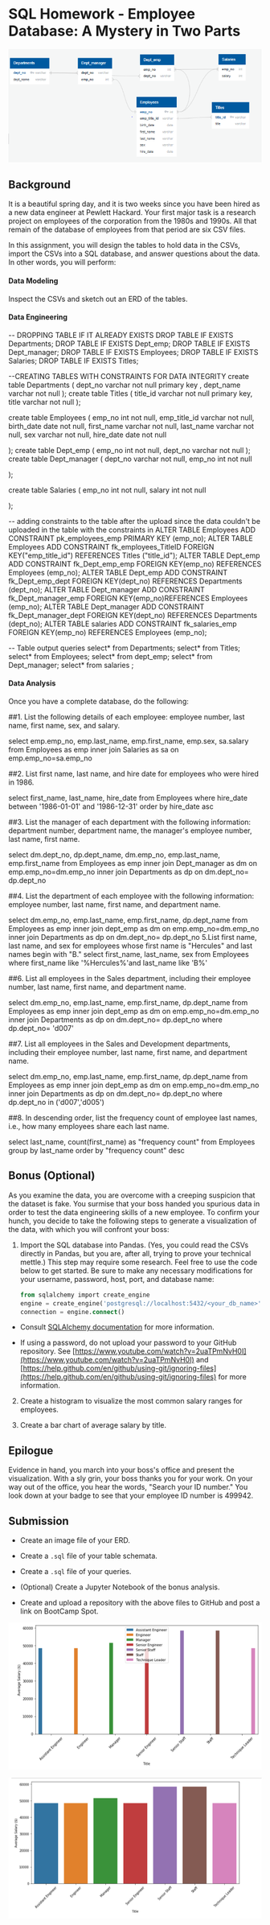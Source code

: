 # SQL Homework - Employee Database: A Mystery in Two Parts

![](images/Capture.png)

## Background

It is a beautiful spring day, and it is two weeks since you have been hired as a new data engineer at Pewlett Hackard. Your first major task is a research project on employees of the corporation from the 1980s and 1990s. All that remain of the database of employees from that period are six CSV files.

In this assignment, you will design the tables to hold data in the CSVs, import the CSVs into a SQL database, and answer questions about the data. In other words, you will perform:



#### Data Modeling

Inspect the CSVs and sketch out an ERD of the tables. 

#### Data Engineering

-- DROPPING TABLE IF IT ALREADY EXISTS
DROP TABLE IF EXISTS Departments;
DROP TABLE IF EXISTS Dept_emp;
DROP TABLE IF EXISTS Dept_manager;
DROP TABLE IF EXISTS Employees;
DROP TABLE IF EXISTS Salaries; 
DROP TABLE IF EXISTS Titles;

--CREATING TABLES WITH CONSTRAINTS FOR DATA INTEGRITY 
create table Departments (
dept_no varchar not null primary key ,
dept_name varchar not null
);
create table Titles (
title_id varchar not null primary key,
title varchar not null 
);

create table Employees (
emp_no int not null,
emp_title_id varchar not null,
birth_date date not null,
first_name varchar not null,
last_name varchar not null,
sex varchar not null,
hire_date date not null

);
create table Dept_emp (
emp_no int  not null,
dept_no varchar not null
);
create table Dept_manager (
dept_no varchar not null,
emp_no int not null

);

create table Salaries (
emp_no int not null,
salary int not null

);

-- adding constraints to the table after the upload  since the data couldn't be uploaded in the table with the constraints in 
ALTER TABLE Employees ADD CONSTRAINT pk_employees_emp PRIMARY KEY (emp_no);
ALTER TABLE Employees ADD CONSTRAINT fk_employees_TitleID FOREIGN KEY("emp_title_id") REFERENCES  Titles ("title_id");
ALTER TABLE Dept_emp ADD CONSTRAINT  fk_Dept_emp_emp FOREIGN KEY(emp_no) REFERENCES Employees (emp_no);
ALTER TABLE Dept_emp ADD CONSTRAINT fk_Dept_emp_dept FOREIGN KEY(dept_no) REFERENCES Departments (dept_no);
ALTER TABLE Dept_manager ADD CONSTRAINT fk_Dept_manager_emp FOREIGN KEY(emp_no)REFERENCES Employees (emp_no);
ALTER TABLE Dept_manager ADD CONSTRAINT fk_Dept_manager_dept FOREIGN KEY(dept_no) REFERENCES  Departments (dept_no);
ALTER TABLE salaries ADD CONSTRAINT fk_salaries_emp FOREIGN KEY(emp_no) REFERENCES Employees (emp_no);

-- Table output queries
select* from Departments;
select* from Titles;
select* from Employees;
select* from dept_emp;
select* from Dept_manager;
select* from salaries ;

#### Data Analysis

Once you have a complete database, do the following:

##1. List the following details of each employee: employee number, last name, first name, sex, and salary.


select emp.emp_no, emp.last_name, emp.first_name, emp.sex, sa.salary 
from Employees as emp 
inner join Salaries as sa  on emp.emp_no=sa.emp_no 

##2. List first name, last name, and hire date for employees who were hired in 1986.

select first_name, last_name, hire_date 
from Employees
where hire_date between '1986-01-01' and '1986-12-31'
order by hire_date asc 

##3. List the manager of each department with the following information: department number, department name, the manager's employee number, last name, first name.


select dm.dept_no, dp.dept_name, dm.emp_no, emp.last_name, emp.first_name
from Employees as emp 
inner join Dept_manager as dm  on emp.emp_no=dm.emp_no 
inner join Departments as dp on dm.dept_no= dp.dept_no

##4. List the department of each employee with the following information: employee number, last name, first name, and department name.


select dm.emp_no, emp.last_name, emp.first_name, dp.dept_name
from Employees as emp 
inner join dept_emp as dm  on emp.emp_no=dm.emp_no 
inner join Departments as dp on dm.dept_no= dp.dept_no
5.List first name, last name, and sex for employees whose first name is "Hercules" and last names begin with "B."
select first_name, last_name, sex 
from Employees 
where first_name like '%Hercules%'and last_name like 'B%'

##6. List all employees in the Sales department, including their employee number, last name, first name, and department name.


select dm.emp_no, emp.last_name, emp.first_name, dp.dept_name
from Employees as emp 
inner join dept_emp as dm  on emp.emp_no=dm.emp_no 
inner join Departments as dp on dm.dept_no= dp.dept_no
where dp.dept_no= 'd007'

##7. List all employees in the Sales and Development departments, including their employee number, last name, first name, and department name.


select dm.emp_no, emp.last_name, emp.first_name, dp.dept_name
from Employees as emp 
inner join dept_emp as dm  on emp.emp_no=dm.emp_no 
inner join Departments as dp on dm.dept_no= dp.dept_no
where dp.dept_no in ('d007','d005')

##8. In descending order, list the frequency count of employee last names, i.e., how many employees share each last name.


select last_name, count(first_name) as "frequency count"
from Employees 
group by last_name
order by "frequency count" desc


## Bonus (Optional)

As you examine the data, you are overcome with a creeping suspicion that the dataset is fake. You surmise that your boss handed you spurious data in order to test the data engineering skills of a new employee. To confirm your hunch, you decide to take the following steps to generate a visualization of the data, with which you will confront your boss:

1. Import the SQL database into Pandas. (Yes, you could read the CSVs directly in Pandas, but you are, after all, trying to prove your technical mettle.) This step may require some research. Feel free to use the code below to get started. Be sure to make any necessary modifications for your username, password, host, port, and database name:

   ```sql
   from sqlalchemy import create_engine
   engine = create_engine('postgresql://localhost:5432/<your_db_name>')
   connection = engine.connect()
   ```

* Consult [SQLAlchemy documentation](https://docs.sqlalchemy.org/en/latest/core/engines.html#postgresql) for more information.

* If using a password, do not upload your password to your GitHub repository. See [https://www.youtube.com/watch?v=2uaTPmNvH0I](https://www.youtube.com/watch?v=2uaTPmNvH0I) and [https://help.github.com/en/github/using-git/ignoring-files](https://help.github.com/en/github/using-git/ignoring-files) for more information.

2. Create a histogram to visualize the most common salary ranges for employees.

3. Create a bar chart of average salary by title.

## Epilogue

Evidence in hand, you march into your boss's office and present the visualization. With a sly grin, your boss thanks you for your work. On your way out of the office, you hear the words, "Search your ID number." You look down at your badge to see that your employee ID number is 499942.

## Submission

* Create an image file of your ERD.

* Create a `.sql` file of your table schemata.

* Create a `.sql` file of your queries.

* (Optional) Create a Jupyter Notebook of the bonus analysis.

* Create and upload a repository with the above files to GitHub and post a link on BootCamp Spot.

![](images/bar_chart_img.png)


![](images/bar_chart.png)
